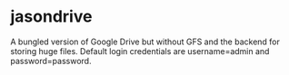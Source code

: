 # jasondrive
A bungled version of Google Drive but without GFS and the backend for storing huge files.
Default login credentials are username=admin and password=password.

